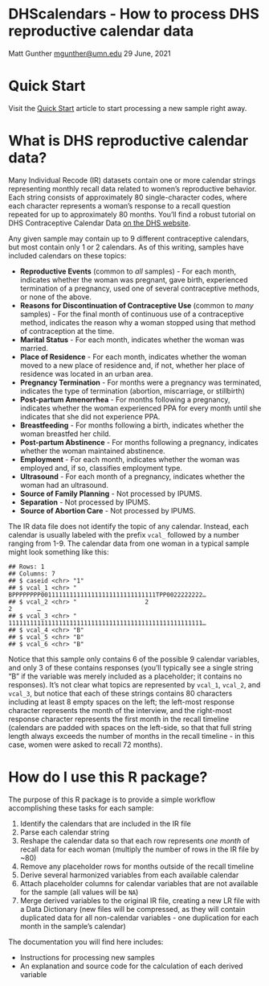 DHScalendars - How to process DHS reproductive calendar data
================
Matt Gunther <mgunther@umn.edu>
29 June, 2021

<!-- README.md is generated from README.Rmd. Please edit that file -->

# Quick Start

Visit the [Quick Start](articles/Quick-Start.html) article to start
processing a new sample right away.

# What is DHS reproductive calendar data?

Many Individual Recode (IR) datasets contain one or more calendar
strings representing monthly recall data related to women’s reproductive
behavior. Each string consists of approximately 80 single-character
codes, where each character represents a woman’s response to a recall
question repeated for up to approximately 80 months. You’ll find a
robust tutorial on DHS Contraceptive Calendar Data [on the DHS
website](https://www.dhsprogram.com/data/calendar-tutorial/).

Any given sample may contain up to 9 different contraceptive calendars,
but most contain only 1 or 2 calendars. As of this writing, samples have
included calendars on these topics:

-   **Reproductive Events** (common to *all* samples) - For each month,
    indicates whether the woman was pregnant, gave birth, experienced
    termination of a pregnancy, used one of several contraceptive
    methods, or none of the above.
-   **Reasons for Discontinuation of Contraceptive Use** (common to
    *many* samples) - For the final month of continuous use of a
    contraceptive method, indicates the reason why a woman stopped using
    that method of contraception at the time.
-   **Marital Status** - For each month, indicates whether the woman was
    married.
-   **Place of Residence** - For each month, indicates whether the woman
    moved to a new place of residence and, if not, whether her place of
    residence was located in an urban area.
-   **Pregnancy Termination** - For months were a pregnancy was
    terminated, indicates the type of termination (abortion,
    miscarriage, or stillbirth)
-   **Post-partum Amenorrhea** - For months following a pregnancy,
    indicates whether the woman experienced PPA for every month until
    she indicates that she did not experience PPA.
-   **Breastfeeding** - For months following a birth, indicates whether
    the woman breastfed her child.
-   **Post-partum Abstinence** - For months following a pregnancy,
    indicates whether the woman maintained abstinence.
-   **Employment** - For each month, indicates whether the woman was
    employed and, if so, classifies employment type.
-   **Ultrasound** - For each month of a pregnancy, indicates whether
    the woman had an ultrasound.
-   **Source of Family Planning** - Not processed by IPUMS.
-   **Separation** - Not processed by IPUMS.
-   **Source of Abortion Care** - Not processed by IPUMS.

The IR data file does not identify the topic of any calendar. Instead,
each calendar is usually labeled with the prefix `vcal_` followed by a
number ranging from 1-9. The calendar data from one woman in a typical
sample might look something like this:

    ## Rows: 1
    ## Columns: 7
    ## $ caseid <chr> "1"
    ## $ vcal_1 <chr> "        BPPPPPPPP00111111111111111111111111111111TPP0022222222…
    ## $ vcal_2 <chr> "                   2                                  2       …
    ## $ vcal_3 <chr> "        111111111111111111111111111111111111111111111111111111…
    ## $ vcal_4 <chr> "B"
    ## $ vcal_5 <chr> "B"
    ## $ vcal_6 <chr> "B"

Notice that this sample only contains 6 of the possible 9 calendar
variables, and only 3 of these contains responses (you’ll typically see
a single string “B” if the variable was merely included as a
placeholder; it contains no responses). It’s not clear what topics are
represented by `vcal_1`, `vcal_2`, and `vcal_3`, but notice that each of
these strings contains 80 characters including at least 8 empty spaces
on the left; the left-most response character represents the month of
the interview, and the right-most response character represents the
first month in the recall timeline (calendars are padded with spaces on
the left-side, so that that full string length always exceeds the number
of months in the recall timeline - in this case, women were asked to
recall 72 months).

# How do I use this R package?

The purpose of this R package is to provide a simple workflow
accomplishing these tasks for each sample:

1.  Identify the calendars that are included in the IR file
2.  Parse each calendar string
3.  Reshape the calendar data so that each row represents *one month* of
    recall data for each woman (multiply the number of rows in the IR
    file by \~80)
4.  Remove any placeholder rows for months outside of the recall
    timeline
5.  Derive several harmonized variables from each available calendar
6.  Attach placeholder columns for calendar variables that are not
    available for the sample (all values will be `NA`)
7.  Merge derived variables to the original IR file, creating a new LR
    file with a Data Dictionary (new files will be compressed, as they
    will contain duplicated data for all non-calendar variables - one
    duplication for each month in the sample’s calendar)

The documentation you will find here includes:

-   Instructions for processing new samples
-   An explanation and source code for the calculation of each derived
    variable
